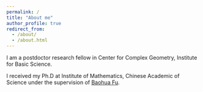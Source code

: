 ```yaml
---
permalink: /
title: "About me"
author_profile: true
redirect_from: 
  - /about/
  - /about.html
---
```

I am a postdoctor research fellow in Center for Complex Geometry, Institute for Basic Science. 
<p> I received my Ph.D at Institute of Mathematics, Chinese Academic of Science under the supervision of <a href="http://www.math.ac.cn/people/fbh/">Baohua Fu</a>.</p>

<!--A data-driven personal website-->
<!--======-->





<!--For more info-->
<!---------->

